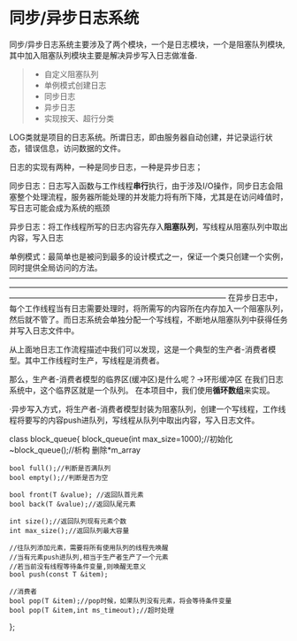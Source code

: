 同步/异步日志系统
===============
同步/异步日志系统主要涉及了两个模块，一个是日志模块，一个是阻塞队列模块,其中加入阻塞队列模块主要是解决异步写入日志做准备.
> * 自定义阻塞队列
> * 单例模式创建日志
> * 同步日志
> * 异步日志
> * 实现按天、超行分类


LOG类就是项目的日志系统。所谓日志，即由服务器自动创建，并记录运行状态，错误信息，访问数据的文件。

日志的实现有两种，一种是同步日志，一种是异步日志；

同步日志：日志写入函数与工作线程**串行**执行，由于涉及I/O操作，同步日志会阻塞整个处理流程，服务器所能处理的并发能力将有所下降，尤其是在访问峰值时，写日志可能会成为系统的瓶颈

异步日志：将工作线程所写的日志内容先存入**阻塞队列**，写线程从阻塞队列中取出内容，写入日志

单例模式：最简单也是被问到最多的设计模式之一，保证一个类只创建一个实例，同时提供全局访问的方法。
————————————————————————————————————————————————————————————————————————————————————————————————————
在异步日志中，每个工作线程当有日志需要处理时，将所需写的内容所在内存加入一个阻塞队列，然后就不管了。而日志系统会单独分配一个写线程，不断地从阻塞队列中获得任务并写入日志文件中。

从上面地日志工作流程描述中我们可以发现，这是一个典型的生产者-消费者模型。其中工作线程时生产，写线程是消费者。

那么，生产者-消费者模型的临界区(缓冲区)是什么呢？->环形缓冲区    在我们日志系统中，这个临界区就是一个队列。 在本项目中，我们使用**循环数组**来实现。

·异步写入方式，将生产者-消费者模型封装为阻塞队列，创建一个写线程，工作线程将要写的内容push进队列，写线程从队列中取出内容，写入日志文件。


class block_queue{
    block_queue(int max_size=1000);//初始化
    ~block_queue();//析构  删除*m_array
    
    bool full();//判断是否满队列
    bool empty();//判断是否为空

    bool front(T &value); //返回队首元素
    bool back(T &value);//返回队尾元素

    int size();//返回队列现有元素个数
    int max_size();//返回队列最大容量

    //往队列添加元素，需要将所有使用队列的线程先唤醒
    //当有元素push进队列,相当于生产者生产了一个元素
    //若当前没有线程等待条件变量,则唤醒无意义
    bool push(const T &item);
    
    //消费者
    bool pop(T &item);//pop时候，如果队列没有元素，将会等待条件变量
    bool pop(T &item,int ms_timeout);//超时处理
};

